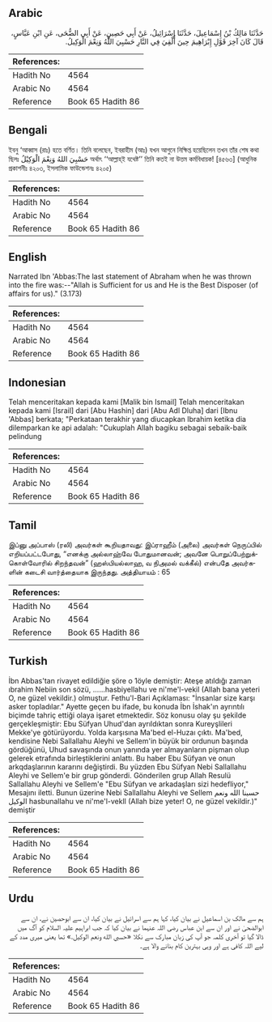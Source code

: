 ## Arabic


<div dir="rtl" lang="ar" style={{fontSize:'larger',backgroundColor:'#f8f9fa',padding:20}}>
حَدَّثَنَا مَالِكُ بْنُ إِسْمَاعِيلَ، حَدَّثَنَا إِسْرَائِيلُ، عَنْ أَبِي حَصِينٍ، عَنْ أَبِي الضُّحَى، عَنِ ابْنِ عَبَّاسٍ، قَالَ كَانَ آخِرَ قَوْلِ إِبْرَاهِيمَ حِينَ أُلْقِيَ فِي النَّارِ حَسْبِيَ اللَّهُ وَنِعْمَ الْوَكِيلُ‏.‏
</div>
<div style={{backgroundColor:'#f8f9fa',padding:20, marginBottom: 10}}><table> <thead> <tr> <th>References:</th> <th></th> </tr> </thead> <tbody><tr><td>Hadith No</td><td>4564</td></tr><tr><td>Arabic No</td><td>4564</td></tr><tr><td>Reference</td><td>Book 65 Hadith 86</td></tr></tbody></table></div>

## Bengali


<div dir="ltr" lang="bn" style={{fontSize:'larger',backgroundColor:'#f8f9fa',padding:20}}>
ইবনু ‘আব্বাস (রাঃ) হতে বর্ণিত। তিনি বলেছেন, ইবরাহীম (আঃ) যখন আগুনে নিক্ষিপ্ত হয়েছিলেন তখন তাঁর শেষ কথা ছিলঃ حَسْبِيَ اللهُ وَنِعْمَ الْوَكِيْلُ অর্থাৎ ‘‘আল্লাহ্ই যথেষ্ট’’ তিনি কতই না উত্তম কর্মবিধায়ক! [৪৫৬৩] (আধুনিক প্রকাশনীঃ ৪২০৩, ইসলামিক ফাউন্ডেশনঃ ৪২০৫)
</div>
<div style={{backgroundColor:'#f8f9fa',padding:20, marginBottom: 10}}><table> <thead> <tr> <th>References:</th> <th></th> </tr> </thead> <tbody><tr><td>Hadith No</td><td>4564</td></tr><tr><td>Arabic No</td><td>4564</td></tr><tr><td>Reference</td><td>Book 65 Hadith 86</td></tr></tbody></table></div>

## English


<div dir="ltr" lang="en" style={{fontSize:'larger',backgroundColor:'#f8f9fa',padding:20}}>
Narrated Ibn 'Abbas:The last statement of Abraham when he was thrown into the fire was:--"Allah is Sufficient for us and He is the Best Disposer (of affairs for us)." (3.173)
</div>
<div style={{backgroundColor:'#f8f9fa',padding:20, marginBottom: 10}}><table> <thead> <tr> <th>References:</th> <th></th> </tr> </thead> <tbody><tr><td>Hadith No</td><td>4564</td></tr><tr><td>Arabic No</td><td>4564</td></tr><tr><td>Reference</td><td>Book 65 Hadith 86</td></tr></tbody></table></div>

## Indonesian


<div dir="ltr" lang="id" style={{fontSize:'larger',backgroundColor:'#f8f9fa',padding:20}}>
Telah menceritakan kepada kami [Malik bin Ismail] Telah menceritakan kepada kami [Israil] dari [Abu Hashin] dari [Abu Adl Dluha] dari [Ibnu 'Abbas] berkata; "Perkataan terakhir yang diucapkan Ibrahim ketika dia dilemparkan ke api adalah: "Cukuplah Allah bagiku sebagai sebaik-baik pelindung
</div>
<div style={{backgroundColor:'#f8f9fa',padding:20, marginBottom: 10}}><table> <thead> <tr> <th>References:</th> <th></th> </tr> </thead> <tbody><tr><td>Hadith No</td><td>4564</td></tr><tr><td>Arabic No</td><td>4564</td></tr><tr><td>Reference</td><td>Book 65 Hadith 86</td></tr></tbody></table></div>

## Tamil


<div dir="ltr" lang="ta" style={{fontSize:'larger',backgroundColor:'#f8f9fa',padding:20}}>
இப்னு அப்பாஸ் (ரலி) அவர்கள் கூறியதாவது: இப்ராஹீம் (அலை) அவர்கள் நெருப்பில் எறியப்பட்டபோது, “எனக்கு அல்லாஹ்வே போதுமானவன்; அவனே பொறுப்பேற்றுக்கொள்வோரில் சிறந்தவன்” (ஹஸ்பியல்லாஹ‚ வ நிஅமல் வக்கீல்) என்பதே அவர்களின் கடைசி வார்த்தையாக இருந்தது. அத்தியாயம் : 65
</div>
<div style={{backgroundColor:'#f8f9fa',padding:20, marginBottom: 10}}><table> <thead> <tr> <th>References:</th> <th></th> </tr> </thead> <tbody><tr><td>Hadith No</td><td>4564</td></tr><tr><td>Arabic No</td><td>4564</td></tr><tr><td>Reference</td><td>Book 65 Hadith 86</td></tr></tbody></table></div>

## Turkish


<div dir="ltr" lang="tr" style={{fontSize:'larger',backgroundColor:'#f8f9fa',padding:20}}>
İbn Abbas'tan rivayet edildiğie şöre o 1öyle demiştir: Ateşe atıldığı zaman ıbrahim Nebiin son sözü, ......hasbiyellahu ve ni'me'l-vekil (Allah bana yeteri O, ne güzel vekildir.) olmuştur. Fethu'l-Bari Açıklaması: "İnsanlar size karşı asker topladılar." Ayette geçen bu ifade, bu konuda İbn İshak'ın ayrıntılı biçimde tahriç ettiği olaya işaret etmektedir. Söz konusu olay şu şekilde gerçekleşmiştir: Ebu Süfyan Uhud'dan ayrıldıktan sonra Kureyşlileri Mekke'ye götürüyordu. Yolda karşısına Ma'bed el-Huzaı çıktı. Ma'bed, kendisine Nebi Sallallahu Aleyhi ve Sellem'in büyük bir ordunun başında gördüğünü, Uhud savaşında onun yanında yer almayanların pişman olup gelerek etrafında birleştiklerini anlattı. Bu haber Ebu Süfyan ve onun arkqdaşlarının kararını değiştirdi. Bu yüzden Ebu Süfyan Nebi Sallallahu Aleyhi ve Sellem'e bir grup gönderdi. Gönderilen grup Allah Resulü Sallallahu Aleyhi ve Sellem'e "Ebu Süfyan ve arkadaşları sizi hedefliyor," Mesajını iletti. Bunun üzerine Nebi Sallallahu Aleyhi ve Sellem حسبنا الله ونعم الوكيل hasbunallahu ve ni'me'l-vekll (Allah bize yeter! O, ne güzel vekildir.)" demiştir
</div>
<div style={{backgroundColor:'#f8f9fa',padding:20, marginBottom: 10}}><table> <thead> <tr> <th>References:</th> <th></th> </tr> </thead> <tbody><tr><td>Hadith No</td><td>4564</td></tr><tr><td>Arabic No</td><td>4564</td></tr><tr><td>Reference</td><td>Book 65 Hadith 86</td></tr></tbody></table></div>

## Urdu


<div dir="rtl" lang="ur" style={{fontSize:'larger',backgroundColor:'#f8f9fa',padding:20}}>
ہم سے مالک بن اسماعیل نے بیان کیا، کہا ہم سے اسرائیل نے بیان کیا، ان سے ابوحصین نے، ان سے ابوالضحیٰ نے اور ان سے ابن عباس رضی اللہ عنہما نے بیان کیا کہ جب ابراہیم علیہ السلام کو آگ میں ڈالا گیا تو آخری کلمہ جو آپ کی زبان مبارک سے نکلا «حسبي الله ونعم الوكيل‏.‏» تھا یعنی میری مدد کے لیے اللہ کافی ہے اور وہی بہترین کام بنانے والا ہے۔
</div>
<div style={{backgroundColor:'#f8f9fa',padding:20, marginBottom: 10}}><table> <thead> <tr> <th>References:</th> <th></th> </tr> </thead> <tbody><tr><td>Hadith No</td><td>4564</td></tr><tr><td>Arabic No</td><td>4564</td></tr><tr><td>Reference</td><td>Book 65 Hadith 86</td></tr></tbody></table></div>